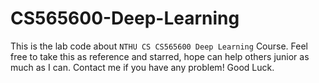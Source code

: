 # CS565600-Deep-Learning

This is the lab code about ```NTHU CS CS565600 Deep Learning``` Course. Feel free to take this as reference and starred, hope can help others junior as much as I can. Contact me if you have any problem! Good Luck.
